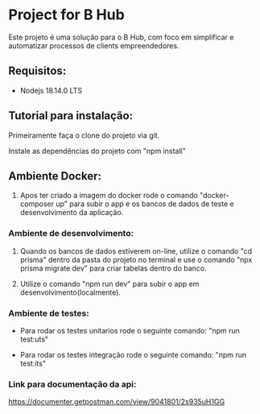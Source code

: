 # Project for B Hub
Este projeto é uma solução para o B Hub, com foco em simplificar e automatizar processos de clients empreendedores.


## Requisitos:
- Nodejs 18.14.0 LTS


## Tutorial para instalação:

Primeiramente faça o clone do projeto via git.

Instale as dependências do projeto com "npm install"

## Ambiente Docker: 

1) Apos ter criado a imagem do docker rode o comando "docker-composer up" para subir o app e os bancos de dados de teste e desenvolvimento da aplicação.


### Ambiente de desenvolvimento:

1) Quando os bancos de dados estiverem on-line, utilize o comando "cd prisma" dentro da pasta do projeto no terminal e use o comando "npx prisma migrate dev" para criar tabelas dentro do banco.

2) Utilize o comando "npm run dev" para subir o app em desenvolvimento(localmente).

### Ambiente de testes: 

- Para rodar os testes unitarios rode o seguinte comando: "npm run test:uts"

- Para rodar os testes integração rode o seguinte comando: "npm run test:its"


### Link para documentação da api: 
https://documenter.getpostman.com/view/9041801/2s935uH1GG